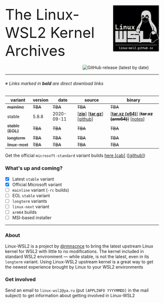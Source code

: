 <img src="images/image.png" width="150" title="WSL Avatar" align="right" /><font size="7">The Linux-WSL2 Kernel Archives</font>
<br>
<br>
<img href="https://github.com/linux-wsl2/linux-stable/releases/download/v5.8.8/x64_linux-wsl2_5.8.8.tar.xz" alt="GitHub release (latest by date)" src="https://img.shields.io/github/v/release/linux-wsl2/linux-stable?label=Download%20(x64)&style=plastic" width="250" align="right">
<br>

---

###### ※ Links marked in **bold** are direct download links

 variant | version | date | source | binary |
 --------|---------|------|--------|--------|
 ~~mainline~~ | ~~TBA~~ | ~~TBA~~ | ~~TBA~~ | ~~TBA~~
 stable | 5.8.8 | 2020-09-11 | [**[zip](https://github.com/linux-wsl2/linux-stable/archive/v5.8.8.zip)**] [**[tar.gz](https://github.com/linux-wsl2/linux-stable/archive/v5.8.8.tar.gz)**] [[github](https://github.com/linux-wsl2/linux-stable/tree/linux-5.8.y)] | [**[tar.xz (x64)](https://github.com/linux-wsl2/linux-stable/releases/download/v5.8.8/x64_linux-wsl2_5.8.8.tar.xz)**] ~~[**tar.xz (arm64)**]~~ [[notes](https://github.com/linux-wsl2/linux-stable/releases/tag/v5.8.8)]
 ~~stable [EOL]~~ | ~~TBA~~ | ~~TBA~~ | ~~TBA~~ | ~~TBA~~ 
 ~~longterm~~ | ~~TBA~~ | ~~TBA~~ | ~~TBA~~ | ~~TBA~~ 
 ~~linux-next~~ | ~~TBA~~ | ~~TBA~~ | ~~TBA~~ | ~~TBA~~ 

Get the official `microsoft-standard` variant builds [here [cab]](https://www.catalog.update.microsoft.com/Search.aspx?q=Windows%20Subsystem%20for%20Linux%20Update) ([[github]](https://github.com/microsoft/WSL2-Linux-Kernel))

### What's up and coming?
- [x] Latest `stable` variant
- [x] Official Microsoft variant
- [ ] `mainline` variant (`-rc` builds)
- [ ] EOL `stable` variant
- [ ] `longterm` variants
- [ ] `linux-next` variant
- [ ] `arm64` builds
- [ ] MSI-based installer

---
### About
Linux-WSL2 is a project by [@rmnscnce](https://www.github.com/rmnscnce) to bring the latest upstream Linux kernel for WSL2 with little to no modifications. The kernel included in standard WSL2 environment — while stable, is not the latest, even in its `longterm` variant. Using Linux-WSL2 upstream kernel is a great way to get the newest experience brought by Linux to your WSL2 environments

### Get involved
Send an email to `linux-wsl2@ya.ru` (put `[APPLINFO YYYYMMDD]` in the mail subject) to get information about getting involved in Linux-WSL2
